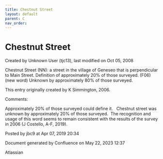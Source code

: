 ```yaml
---
title: Chestnut Street
layout: default
parent: C
nav_order:
---
```


# Chestnut Street

Created by  Unknown User (tjc13), last modified on Oct 05, 2008

Chestnut Street (NN): a street in the village of Geneseo that is perpendicular to Main Street. Definition of approximately 20% of those surveyed. (F06) (new word) Unknown by approximately 80% of those surveyed.

This entry originally created by K Simmington, 2006.

Comments:

Approximately 20% of those surveyed could define it.   Chestnut street was unknown by approximately 20% of those surveyed.  The recognition and usage of this word seems to remain consistent with the results of the survey in 2006 (J Costello, A-F, 2019).  

Posted by jbc9 at Apr 07, 2019 20:34

Document generated by Confluence on May 22, 2023 12:37

Atlassian
